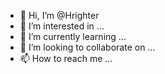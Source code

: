 - 👋 Hi, I’m @Hrighter
- 👀 I’m interested in ...
- 🌱 I’m currently learning ...
- 💞️ I’m looking to collaborate on ...
- 📫 How to reach me ...

<!---
Hrighter/Hrighter is a ✨ special ✨ repository because its `README.md` (this file) appears on your GitHub profile.
You can click the Preview link to take a look at your changes.
--->
